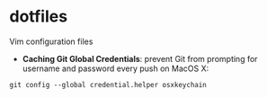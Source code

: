 # dotfiles
Vim configuration files 



- **Caching Git Global Credentials**: prevent Git from prompting for username and password every push on MacOS X: 
```
git config --global credential.helper osxkeychain 
```
